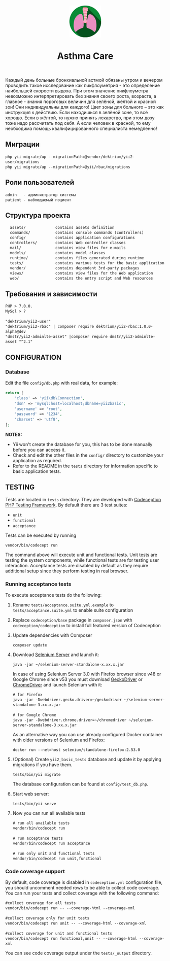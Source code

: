 <p align="center">
    <a href="https://asthmacare.ru/" target="_blank">
        <img src="https://github.com/dead142/AsthmaCare/raw/master/web/img/logo.jpg" height="100px">
    </a>
    <h1 align="center">Asthma Care </h1>
    <br>
</p>

Каждый день больные бронхиальной астмой обязаны утром и вечером проводить такое исследование как пикфлоуметрия - это определение наибольшей скорости выдоха. При этом значение пикфлоуметра невозможно интерпретировать без знания своего роста, возраста, а главное - знания пороговых величин для зелёной, жёлтой и красной зон! Они индивидуальны для каждого! Цвет зоны для больного – это как инструкция к действию. Если находишься в зелёной зоне, то всё хорошо. Если в жёлтой, то нужно принять лекарство, при этом дозу тоже надо рассчитать под себя. А если человек в красной, то ему необходима помощь квалифицированного специалиста немедленно!
 
Миграции
-------------------

    php yii migrate/up --migrationPath=@vendor/dektrium/yii2-user/migrations  
    php yii migrate/up --migrationPath=@yii/rbac/migrations
    
    
Роли пользователей
-------------------

    admin   - администратор системы
    patient - наблюдаемый поциент

Cтруктура проекта
-------------------

      assets/             contains assets definition
      commands/           contains console commands (controllers)
      config/             contains application configurations
      controllers/        contains Web controller classes
      mail/               contains view files for e-mails
      models/             contains model classes
      runtime/            contains files generated during runtime
      tests/              contains various tests for the basic application
      vendor/             contains dependent 3rd-party packages
      views/              contains view files for the Web application
      web/                contains the entry script and Web resources



Требования и зависимости
------------

    PHP > 7.0.0.
    MySql > ?
    
    "dektrium/yii2-user"
    "dektrium/yii2-rbac" | composer require dektrium/yii2-rbac:1.0.0-alpha@dev
    "dmstr/yii2-adminlte-asset" |composer require dmstr/yii2-adminlte-asset "^2.1"



CONFIGURATION
-------------

### Database

Edit the file `config/db.php` with real data, for example:

```php
return [
    'class' => 'yii\db\Connection',
    'dsn' => 'mysql:host=localhost;dbname=yii2basic',
    'username' => 'root',
    'password' => '1234',
    'charset' => 'utf8',
];
```

**NOTES:**
- Yii won't create the database for you, this has to be done manually before you can access it.
- Check and edit the other files in the `config/` directory to customize your application as required.
- Refer to the README in the `tests` directory for information specific to basic application tests.


TESTING
-------

Tests are located in `tests` directory. They are developed with [Codeception PHP Testing Framework](http://codeception.com/).
By default there are 3 test suites:

- `unit`
- `functional`
- `acceptance`

Tests can be executed by running

```
vendor/bin/codecept run
```

The command above will execute unit and functional tests. Unit tests are testing the system components, while functional
tests are for testing user interaction. Acceptance tests are disabled by default as they require additional setup since
they perform testing in real browser. 


### Running  acceptance tests

To execute acceptance tests do the following:  

1. Rename `tests/acceptance.suite.yml.example` to `tests/acceptance.suite.yml` to enable suite configuration

2. Replace `codeception/base` package in `composer.json` with `codeception/codeception` to install full featured
   version of Codeception

3. Update dependencies with Composer 

    ```
    composer update  
    ```

4. Download [Selenium Server](http://www.seleniumhq.org/download/) and launch it:

    ```
    java -jar ~/selenium-server-standalone-x.xx.x.jar
    ```

    In case of using Selenium Server 3.0 with Firefox browser since v48 or Google Chrome since v53 you must download [GeckoDriver](https://github.com/mozilla/geckodriver/releases) or [ChromeDriver](https://sites.google.com/a/chromium.org/chromedriver/downloads) and launch Selenium with it:

    ```
    # for Firefox
    java -jar -Dwebdriver.gecko.driver=~/geckodriver ~/selenium-server-standalone-3.xx.x.jar
    
    # for Google Chrome
    java -jar -Dwebdriver.chrome.driver=~/chromedriver ~/selenium-server-standalone-3.xx.x.jar
    ``` 
    
    As an alternative way you can use already configured Docker container with older versions of Selenium and Firefox:
    
    ```
    docker run --net=host selenium/standalone-firefox:2.53.0
    ```

5. (Optional) Create `yii2_basic_tests` database and update it by applying migrations if you have them.

   ```
   tests/bin/yii migrate
   ```

   The database configuration can be found at `config/test_db.php`.


6. Start web server:

    ```
    tests/bin/yii serve
    ```

7. Now you can run all available tests

   ```
   # run all available tests
   vendor/bin/codecept run

   # run acceptance tests
   vendor/bin/codecept run acceptance

   # run only unit and functional tests
   vendor/bin/codecept run unit,functional
   ```

### Code coverage support

By default, code coverage is disabled in `codeception.yml` configuration file, you should uncomment needed rows to be able
to collect code coverage. You can run your tests and collect coverage with the following command:

```
#collect coverage for all tests
vendor/bin/codecept run -- --coverage-html --coverage-xml

#collect coverage only for unit tests
vendor/bin/codecept run unit -- --coverage-html --coverage-xml

#collect coverage for unit and functional tests
vendor/bin/codecept run functional,unit -- --coverage-html --coverage-xml
```

You can see code coverage output under the `tests/_output` directory.
